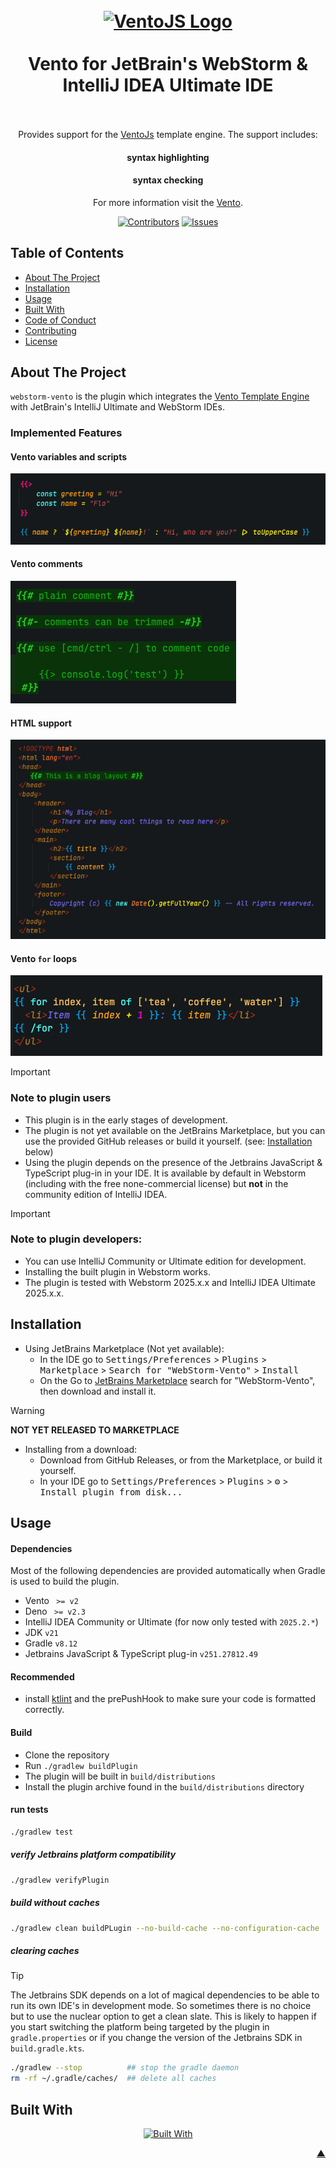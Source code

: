 <div id="readme-top"></div>

<!-- Plugin description -->
<h1 align="center">
  <br />
    <a href="https://vento.js.org/">
      <img src="https://vento.js.org/favicon.svg" alt="VentoJS Logo" width="200">
    </a>
  <br /><br />
  Vento for JetBrain's WebStorm & IntelliJ IDEA Ultimate IDE
  <br /><br />
</h1>
<div align="center">
Provides support for the <a href="https://vento.js.org/">VentoJs</a> template engine.
The support includes:

<h4>syntax highlighting</h4>
<h4>syntax checking</h4>

For more information visit the
<a href="https://vento.js.org/">Vento</a>.
</div>
<!-- Plugin description end -->
<div align="center">

[![Contributors][contributors_shield_url]][contributors_url]
[![Issues][issues_shield_url]][issues_url]
</div>

## Table of Contents

- [About The Project](#about-the-project)
- [Installation](#installation)
- [Usage](#usage)
- [Built With](#built-with)
- [Code of Conduct][code_of_conduct_url]
- [Contributing][contributing_url]
- [License][license_url]

## About The Project

`webstorm-vento` is the plugin which integrates the [Vento Template Engine](https://vento.js.org/) with JetBrain's
IntelliJ Ultimate and WebStorm IDEs.

### Implemented Features
#### Vento variables and scripts
![vento-syntax-highlighting](docs/assets/variables_and_scripts.png)

#### Vento comments
![vento-syntax-highlighting](docs/assets/comment.png)

#### HTML support
![vento-syntax-highlighting](docs/assets/layout.png)

#### Vento `for` loops
![vento-syntax-highlighting](docs/assets/for.png)



> [!IMPORTANT]
> ### Note to plugin users
>
> * This plugin is in the early stages of development.
> * The plugin is not yet available on the JetBrains Marketplace, but you can use the provided GitHub releases or build
    it yourself. (see: [Installation](#installation) below)
> * Using the plugin depends on the presence of the Jetbrains JavaScript & TypeScript plug-in in your IDE. It is
    available by default in Webstorm (including with the free none-commercial license) but **not** in the community
    edition of IntelliJ IDEA.

> [!IMPORTANT]
> ### Note to plugin developers:
>
> * You can use IntelliJ Community or Ultimate edition for development.
> * Installing the built plugin in Webstorm works.
> * The plugin is tested with Webstorm 2025.x.x and IntelliJ IDEA Ultimate 2025.x.x.

## Installation

* Using JetBrains Marketplace (Not yet available):
    * In the IDE go to <kbd>Settings/Preferences</kbd> > <kbd>Plugins</kbd> > <kbd>
      Marketplace</kbd> > <kbd>Search for "WebStorm-Vento"</kbd> > <kbd>Install</kbd>
    * On the Go to [JetBrains Marketplace](https://plugins.jetbrains.com/) search for "WebStorm-Vento", then download
      and
      install it.

> [!WARNING]
> **NOT YET RELEASED TO MARKETPLACE**

* Installing from a download:
    * Download from GitHub Releases, or from the Marketplace, or build it yourself.
    * In your IDE go to <kbd>Settings/Preferences</kbd> > <kbd>Plugins</kbd> > <kbd>⚙️</kbd> > <kbd>Install plugin from
      disk...</kbd>

## Usage

#### Dependencies

Most of the following dependencies are provided automatically when Gradle is used to build the plugin.

* Vento <code> >= v2</code>
* Deno <code> >= v2.3</code>
* IntelliJ IDEA Community or Ultimate (for now only tested with <code>2025.2.*</code>)
* JDK <code>v21</code>
* Gradle <code>v8.12</code>
* Jetbrains JavaScript & TypeScript plug-in <code>v251.27812.49</code>

#### Recommended

* install [ktlint](https://pinterest.github.io/ktlint/latest/install/setup/) and the prePushHook to make sure your code
  is formatted correctly.

#### Build

* Clone the repository
* Run `./gradlew buildPlugin`
* The plugin will be built in `build/distributions`
* Install the plugin archive found in the `build/distributions` directory

#### run tests

```bash
./gradlew test
```

##### verify Jetbrains platform compatibility

```bash
./gradlew verifyPlugin
```

##### build without caches

```bash
./gradlew clean buildPLugin --no-build-cache --no-configuration-cache
```

##### clearing caches

> [!TIP]
> The Jetbrains SDK depends on a lot of magical dependencies to be able to run its own IDE's in development mode. So
> sometimes there is no choice but to use the nuclear option to get a clean slate. This is likely to happen if you start
> switching the platform being targeted by the plugin in `gradle.properties` or if you change the version of the
> Jetbrains
> SDK in `build.gradle.kts`.

```bash
./gradlew --stop          ## stop the gradle daemon
rm -rf ~/.gradle/caches/  ## delete all caches
```

## Built With

<div align="center">

[![Built With][built_with_shield_url]][built_with_url]
</div>

<p align="right"><a href="#readme-top">▲</a></p>

[built_with_shield_url]: https://skillicons.dev/icons?i=kotlin,gradle,github,githubactions

[built_with_url]: https://skillicons.dev

[code_of_conduct_url]: https://github.com/ventojs/webstorm-vento?tab=coc-ov-file

[contributing_url]: https://github.com/ventojs/webstorm-vento/blob/main/CONTRIBUTING.md

[contributors_shield_url]: https://img.shields.io/github/contributors/ventojs/webstorm-vento?style=for-the-badge&color=blue

[contributors_url]: https://github.com/ventojs/webstorm-vento/graphs/contributors

[deps_shield_url]: https://deps.rs/repo/github/ventojs/webstorm-vento/status.svg?style=for-the-badge

[deps_url]: https://deps.rs/repo/github/ventojs/webstorm-vento

[issues_shield_url]: https://img.shields.io/github/issues/ventojs/webstorm-vento?style=for-the-badge&color=yellow

[issues_url]: https://github.com/ventojs/webstorm-vento/issues

[license_url]: https://github.com/ventojs/webstorm-vento?tab=AGPL-3.0-1-ov-file

[roadmap_shield_url]: https://img.shields.io/badge/Roadmap-Click%20Me!-purple.svg?style=for-the-badge

[roadmap_url]: https://github.com/orgs/ventojs/projects/4

[template]: https://github.com/JetBrains/intellij-platform-plugin-template

[docs:plugin-description]: https://plugins.jetbrains.com/docs/intellij/plugin-user-experience.html#plugin-description-and-presentation
